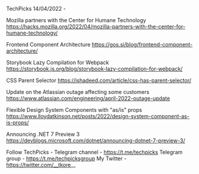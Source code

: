 TechPicks 14/04/2022 -

Mozilla partners with the Center for Humane Technology
https://hacks.mozilla.org/2022/04/mozilla-partners-with-the-center-for-humane-technology/

Frontend Component Architecture
https://gos.si/blog/frontend-component-architecture/

Storybook Lazy Compilation for Webpack
https://storybook.js.org/blog/storybook-lazy-compilation-for-webpack/

CSS Parent Selector
https://ishadeed.com/article/css-has-parent-selector/

Update on the Atlassian outage affecting some customers
https://www.atlassian.com/engineering/april-2022-outage-update

Flexible Design System Components with "as/is" props
https://www.lloydatkinson.net/posts/2022/design-system-component-as-is-props/

Announcing .NET 7 Preview 3
https://devblogs.microsoft.com/dotnet/announcing-dotnet-7-preview-3/

Follow TechPicks -
Telegram channel - https://t.me/techpicks
Telegram group - https://t.me/techpicksgroup
My Twitter - https://twitter.com/__tkore__